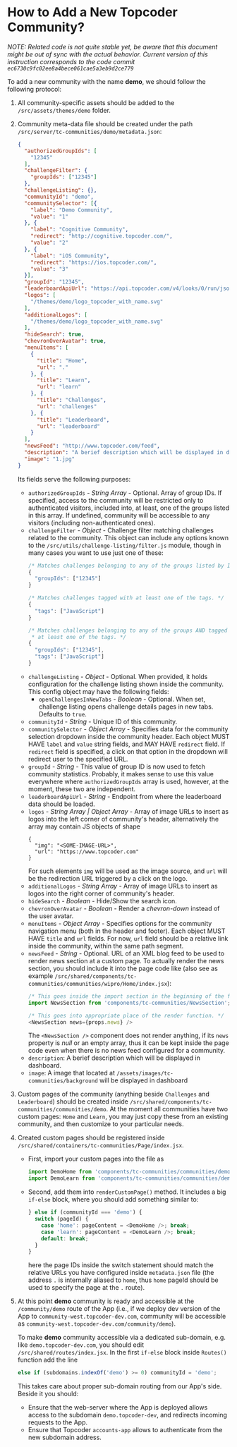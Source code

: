 # How to Add a New Topcoder Community?
*NOTE: Related code is not quite stable yet, be aware that this document might be out of sync with the actual behavior. Current version of this instruction corresponds to the code commit `ec6730c9fc02ee8a4bece061cae5a3eb9d2ce779`*

To add a new community with the name **demo**, we should follow the following protocol:

1.  All community-specific assets should be added to the `/src/assets/themes/demo` folder.
2.  Community meta-data file should be created under the path `/src/server/tc-communities/demo/metadata.json`:
    ```json
    {
      "authorizedGroupIds": [
        "12345"
      ],
      "challengeFilter": {
        "groupIds": ["12345"]
      },
      "challengeListing": {},
      "communityId": "demo",
      "communitySelector": [{
        "label": "Demo Community",
        "value": "1"
      }, {
        "label": "Cognitive Community",
        "redirect": "http://cognitive.topcoder.com/",
        "value": "2"
      }, {
        "label": "iOS Community",
        "redirect": "https://ios.topcoder.com/",
        "value": "3"
      }],
      "groupId": "12345",
      "leaderboardApiUrl": "https://api.topcoder.com/v4/looks/0/run/json/",
      "logos": [
        "/themes/demo/logo_topcoder_with_name.svg"
      ],
      "additionalLogos": [
        "/themes/demo/logo_topcoder_with_name.svg"
      ],
      "hideSearch": true,
      "chevronOverAvatar": true,
      "menuItems": [
        {
          "title": "Home",
          "url": "."
        }, {
          "title": "Learn",
          "url": "learn"
        }, {
          "title": "Challenges",
          "url": "challenges"
        }, {
          "title": "Leaderboard",
          "url": "leaderboard"
        }
      ],
      "newsFeed": "http://www.topcoder.com/feed",
      "description": "A berief description which will be displayed in dashboard",
      "image": "1.jpg"
    }
    ```
    Its fields serve the following purposes:
    -   `authorizedGroupIds` - *String Array* - Optional. Array of group IDs. If specified, access to the community will be restricted only to authenticated visitors, included into, at least, one of the groups listed in this array. If undefined, community will be accessible to any visitors (including non-authenticated ones).
    -   `challengeFilter` - *Object* - Challenge filter matching challenges related to the community. This object can include any options known to the `/src/utils/challenge-listing/filter.js` module, though in many cases you want to use just one of these:
        ```js
        /* Matches challenges belonging to any of the groups listed by ID. */
        {
          "groupIds": ["12345"]
        }

        /* Matches challenges tagged with at least one of the tags. */
        {
          "tags": ["JavaScript"]
        }

        /* Matches challenges belonging to any of the groups AND tagged with
         * at least one of the tags. */
        {
          "groupIds": ["12345"],
          "tags": ["JavaScript"]
        }
        ```
    -   `challengeListing` - *Object* - Optional. When provided, it holds configuration for the challenge listing shown inside the community. This config object may have the following fields:
        - `openChallengesInNewTabs` - *Boolean* - Optional. When set, challenge listing opens challenge details pages in new tabs. Defaults to `true`.
    -   `communityId` - *String* - Unique ID of this community.
    -   `communitySelector` - *Object Array* - Specifies data for the community selection dropdown inside the community header. Each object MUST HAVE `label` and `value` string fields, and MAY HAVE `redirect` field. If `redirect` field is specified, a click on that option in the dropdown will redirect user to the specified URL.
    -   `groupId` - *String* - This value of group ID is now used to fetch community statistics. Probably, it makes sense to use this value everywhere where `authorizedGroupIds` array is used, however, at the moment, these two are independent.
    -   `leaderboardApiUrl` - *String* - Endpoint from where the leaderboard data should be loaded.
    -   `logos` - *String Array | Object Array* - Array of image URLs to insert as logos into the left corner of community's header, alternatively the array may contain JS objects of shape
        ```
        {
          "img": "<SOME-IMAGE-URL>",
          "url": "https://www.topcoder.com"
        }
        ```
        For such elements `img` will be used as the image source, and `url` will be the redirection URL triggered by a click on the logo.
    -   `additionalLogos` - *String Array* - Array of image URLs to insert as logos into the right corner of community's header.
    -   `hideSearch` - *Boolean* - Hide/Show the search icon.
    -   `chevronOverAvatar` - *Boolean* - Render a *chevron-down* instead of the user avatar.
    -   `menuItems` - *Object Array* - Specifies options for the community navigation menu (both in the header and footer). Each object MUST HAVE `title` and `url` fields. For now, `url` field should be a relative link inside the community, within the same path segment.
    -   `newsFeed` - *String* - Optional. URL of an XML blog feed to be used to render news section at a custom page. To actually render the news section, you should include it into the page code like (also see as example `/src/shared/components/tc-communities/communities/wipro/Home/index.jsx`):
        ``` js
        /* This goes inside the import section in the beginning of the file. */
        import NewsSection from 'components/tc-communities/NewsSection';

        /* This goes into appropriate place of the render function. */
        <NewsSection news={props.news} />
        ```
        The `<NewsSection />` component does not render anything, if its `news` property is *null* or an empty array, thus it can be kept inside the page code even when there is no news feed configured for a community.
    - `description`: A berief description which will be displayed in dashboard.
    - `image`: A image that located at `/assets/images/tc-communities/background` will be displayed in dashboard
3.  Custom pages of the community (anything beside `Challenges` and `Leaderboard`) should be created inside `/src/shared/components/tc-communities/communities/demo`. At the moment all communities have two custom pages: `Home` and `Learn`, you may just copy these from an existing community, and then customize to your particular needs.
4.  Created custom pages should be registered inside `/src/shared/containers/tc-communities/Page/index.jsx`.
    -   First, import your custom pages into the file as
        ```js
        import DemoHome from 'components/tc-communities/communities/demo/Home';
        import DemoLearn from 'components/tc-communities/communities/demo/Learn';
        ```
    -   Second, add them into `renderCustomPage()` method. It includes a big `if-else` block, where you should add something similar to:
        ```js
        } else if (communityId === 'demo') {
          switch (pageId) {
            case 'home': pageContent = <DemoHome />; break;
            case 'learn': pageContent = <DemoLearn />; break;
            default: break;
          }
        }
        ```
        here the page IDs inside the switch statement should match the relative URLs you have configured inside `metadata.json` file (the address `.` is internally aliased to `home`, thus `home` pageId should be used to specify the page at the `.` route).

5.  At this point **demo** community is ready and accessible at the `/community/demo` route of the App (i.e., if we deploy dev version of the App to `community-west.topcoder-dev.com`, community will be accessible as `community-west.topcoder-dev.com/community/demo`).

    To make **demo** community accessible via a dedicated sub-domain, e.g. like `demo.topcoder-dev.com`, you should edit `/src/shared/routes/index.jsx`. In the first `if-else` block inside `Routes()` function add the line
    ```js
    else if (subdomains.indexOf('demo') >= 0) communityId = 'demo';
    ```
    This takes care about proper sub-domain routing from our App's side. Beside it you should:
    -   Ensure that the web-server where the App is deployed allows access to the subdomain `demo.topcoder-dev`, and redirects incoming requests to the App.
    -   Ensure that Topcoder `accounts-app` allows to authenticate from the new subdomain address.
